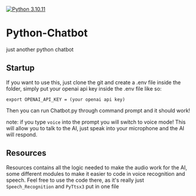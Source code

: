 [![Python 3.10.11](https://img.shields.io/badge/python-3.10.11-blue.svg)](https://www.python.org/downloads/release/python-3100/)
# Python-Chatbot
just another python chatbot

## Startup

If you want to use this, just clone the git and create a .env file inside the folder, simply put your openai api key inside the .env file like so:
```
export OPENAI_API_KEY = (your openai api key)
```
Then you can run Chatbot.py through command prompt and it should work!

note: if you type `voice` into the prompt you will switch to voice mode!
This will allow you to talk to the AI, just speak into your microphone and the AI will respond.

## Resources

Resources contains all the logic needed to make the audio work for the AI, some different modules to make it easier to code in voice recognition and speech.
Feel free to use the code there, as it's really just `Speech_Recognition` and `PyTtsx3` put in one file
